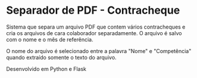 # Separador de PDF - Contracheque
Sistema que separa um arquivo PDF que contem vários contracheques e cria os arquivos de cara colaborador separadamente. O arquivo é salvo com o nome e o mês de referência.

O nome do arquivo é selecionado entre a palavra "Nome" e "Competência" quando extraído somente o texto do arquivo. 



Desenvolvido em Python e Flask
